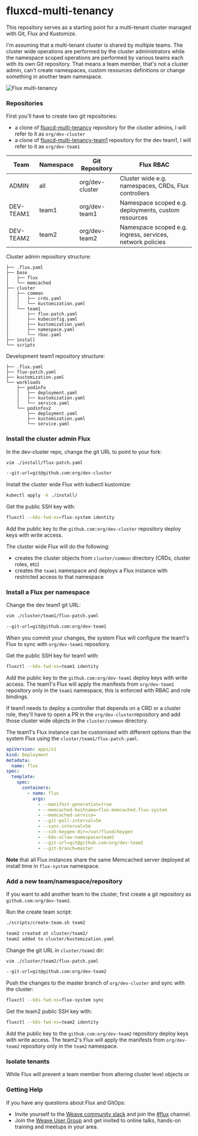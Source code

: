 # fluxcd-multi-tenancy

This repository serves as a starting point for a multi-tenant cluster managed with Git, Flux and Kustomize.

I'm assuming that a multi-tenant cluster is shared by multiple teams. The cluster wide operations are performed by 
the cluster administrators while the namespace scoped operations are performed by various teams each with its own Git repository.
That means a team member, that's not a cluster admin, can't create namespaces, 
custom resources definitions or change something in another team namespace.

![Flux multi-tenancy](https://github.com/fluxcd/helm-operator-get-started/blob/master/diagrams/flux-multi-tenancy.png)

### Repositories

First you'll have to create two git repositories:

* a clone of [fluxcd-multi-tenancy](https://github.com/stefanprodan/fluxcd-multi-tenancy) repository for the cluster admins, I will refer to it as `org/dev-cluster`
* a clone of [fluxcd-multi-tenancy-team1](https://github.com/stefanprodan/fluxcd-multi-tenancy-team1) repository for the dev team1, I will refer to it as `org/dev-team1`

| Team      | Namespace   | Git Repository        | Flux RBAC
| --------- | ----------- | --------------------- | ---------------
| ADMIN     | all         | org/dev-cluster       | Cluster wide e.g. namespaces, CRDs, Flux controllers
| DEV-TEAM1 | team1       | org/dev-team1         | Namespace scoped e.g. deployments, custom resources
| DEV-TEAM2 | team2       | org/dev-team2         | Namespace scoped e.g. ingress, services, network policies

Cluster admin repository structure:

```
├── .flux.yaml 
├── base
│   ├── flux
│   └── memcached
├── cluster
│   ├── common
│   │   ├── crds.yaml
│   │   └── kustomization.yaml
│   └── team1
│       ├── flux-patch.yaml
│       ├── kubeconfig.yaml
│       ├── kustomization.yaml
│       ├── namespace.yaml
│       └── rbac.yaml
├── install
└── scripts
```

Development team1 repository structure:

```
├── .flux.yaml 
├── flux-patch.yaml
├── kustomization.yaml
└── workloads
    ├── podinfo
    │   ├── deployment.yaml
    │   ├── kustomization.yaml
    │   └── service.yaml
    └── podinfov2
        ├── deployment.yaml
        ├── kustomization.yaml
        └── service.yaml
```

### Install the cluster admin Flux

In the dev-cluster repo, change the git URL to point to your fork:

```bash
vim ./install/flux-patch.yaml

--git-url=git@github.com:org/dev-cluster
```

Install the cluster wide Flux with kubectl kustomize:

```bash
kubectl apply -k ./install/
```

Get the public SSH key with:

```bash
fluxctl --k8s-fwd-ns=flux-system identity
```

Add the public key to the `github.com:org/dev-cluster` repository deploy keys with write access.

The cluster wide Flux will do the following:
* creates the cluster objects from `cluster/common` directory (CRDs, cluster roles, etc)
* creates the `team1` namespace and deploys a Flux instance with restricted access to that namespace

### Install a Flux per namespace

Change the dev team1 git URL:

```bash
vim ./cluster/team1/flux-patch.yaml

--git-url=git@github.com:org/dev-team1
```

When you commit your changes, the system Flux will configure the team1's Flux to sync with `org/dev-team1` repository.

Get the public SSH key for team1 with:

```bash
fluxctl --k8s-fwd-ns=team1 identity
```

Add the public key to the `github.com:org/dev-team1` deploy keys with write access. The team1's Flux
will apply the manifests from `org/dev-team1` repository only in the `team1` namespace, this is enforced with RBAC and role bindings.

If team1 needs to deploy a controller that depends on a CRD or a cluster role, they'll 
have to open a PR in the `org/dev-cluster`repository and add those cluster wide objects in the `cluster/common` directory.

The team1's Flux instance can be customised with different options than the system Flux using the `cluster/team1/flux-patch.yaml`. 

```yaml
apiVersion: apps/v1
kind: Deployment
metadata:
  name: flux
spec:
  template:
    spec:
      containers:
        - name: flux
          args:
            - --manifest-generation=true
            - --memcached-hostname=flux-memcached.flux-system
            - --memcached-service=
            - --git-poll-interval=5m
            - --sync-interval=5m
            - --ssh-keygen-dir=/var/fluxd/keygen
            - --k8s-allow-namespace=team1
            - --git-url=git@github.com:org/dev-team1
            - --git-branch=master
``` 

**Note** that all Flux instances share the same Memcached server deployed at install time in `flux-system` namespace.

### Add a new team/namespace/repository

If you want to add another team to the cluster, first create a git repository as `github.com:org/dev-team2`.

Run the create team script:

```bash
./scripts/create-team.sh team2

team2 created at cluster/team2/
team2 added to cluster/kustomization.yaml
```

Change the git URL in `cluster/team2` dir:

```bash
vim ./cluster/team2/flux-patch.yaml

--git-url=git@github.com:org/dev-team2
```

Push the changes to the master branch of `org/dev-cluster` and sync with the cluster:

```bash
fluxctl --k8s-fwd-ns=flux-system sync
```

Get the team2 public SSH key with:
                                       
```bash
fluxctl --k8s-fwd-ns=team2 identity
```

Add the public key to the `github.com:org/dev-team2` repository deploy keys with write access. The team2's Flux
will apply the manifests from `org/dev-team2` repository only in the `team2` namespace.

### Isolate tenants

While Flux will prevent a team member from altering cluster level objects or 

### Getting Help

If you have any questions about Flux and GitOps:


* Invite yourself to the [Weave community slack](https://slack.weave.works/)
  and join the [#flux](https://weave-community.slack.com/messages/flux/) channel.
* Join the [Weave User Group](https://www.meetup.com/pro/Weave/) and get invited to online talks,
  hands-on training and meetups in your area.
